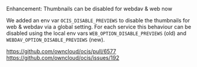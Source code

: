 Enhancement: Thumbnails can be disabled for webdav & web now

We added an env var `OCIS_DISABLE_PREVIEWS` to disable the thumbnails for web & webdav via a global setting.
For each service this behaviour can be disabled using the local env vars `WEB_OPTION_DISABLE_PREVIEWS` (old)
and `WEBDAV_OPTION_DISABLE_PREVIEWS` (new).

https://github.com/owncloud/ocis/pull/6577
https://github.com/owncloud/ocis/issues/192